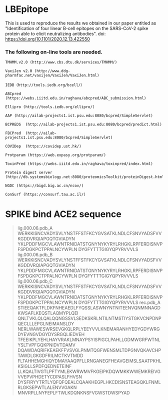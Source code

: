 #  LBEpitope
  This is used to reproduce the results we obtained in our paper entitled as "Identification of four linear B-cell epitopes on the SARS-CoV-2 spike protein able to elicit neutralizing antibodies". doi: https://doi.org/10.1101/2020.12.13.422550

###  The following on-line tools are needed.
    TMHMM.v2.0 (http://www.cbs.dtu.dk/services/TMHMM/)

    VaxiJen v2.0 (http://www.ddg-pharmfac.net/vaxijen/VaxiJen/VaxiJen.html)

    IEDB（http://tools.iedb.org/bcell/）

    ABCpred (https://webs.iiitd.edu.in/raghava/abcpred/ABC_submission.html)

    Ellipro (http://tools.iedb.org/ellipro/)

    AAP (http://ailab-projects1.ist.psu.edu:8080/bcpred/SimpleServlet)

    BCPREDS  (http://ailab-projects1.ist.psu.edu:8080/bcpred/predict.html)

    FBCPred  (http://ailab-projects1.ist.psu.edu:8080/bcpred/SimpleServlet)

    COVIDep  (https://covidep.ust.hk/)

    Protparam (https://web.expasy.org/protparam/)

    ToxinPred (https://webs.iiitd.edu.in/raghava/toxinpred/index.html)

    Protein digest server (http://db.systemsbiology.net:8080/proteomicsToolkit/proteinDigest.html).

    NGDC (https://bigd.big.ac.cn/ncov/)

    ConSurf (https://consurf.tau.ac.il/)

#  SPIKE bind ACE2 sequence
>lig.000.06.pdb_A
WERKKISNCVADYSVLYNSTFFSTFKCYGVSATKLNDLCFSNVYADSFVVKGDDVRQIAPGQTGVIADYN
YKLPDDFMGCVLAWNTRNIDATSTGNYNYKYRYLRHGKLRPFERDISNVPFSPDGKPCTPPALNCYWPLN
DYGFYTTTGIGYQPYRVVVLS
>lig.000.06.pdb_B
WERKKISNCVADYSVLYNSTFFSTFKCYGVSATKLNDLCFSNVYADSFVVKGDDVRQIAPGQTGVIADYN
YKLPDDFMGCVLAWNTRNIDATSTGNYNYKYRYLRHGKLRPFERDISNVPFSPDGKPCTPPALNCYWPLN
DYGFYTTTGIGYQPYRVVVLS
>lig.000.06.pdb_C
WERKKISNCVADYSVLYNSTFFSTFKCYGVSATKLNDLCFSNVYADSFVVKGDDVRQIAPGQTGVIADYN
YKLPDDFMGCVLAWNTRNIDATSTGNYNYKYRYLRHGKLRPFERDISNVPFSPDGKPCTPPALNCYWPLN
DYGFYTTTGIGYQPYRVVVLS
>rec.pdb_A
STIEEQAKTFLDKFNHEAEDLFYQSSLASWNYNTNITEENVQNMNNAGDKWSAFLKEQSTLAQMYPLQEI
QNLTVKLQLQALQQNGSSVLSEDKSKRLNTILNTMSTIYSTGKVCNPDNPQECLLLEPGLNEIMANSLDY
NERLWAWESWRSEVGKQLRPLYEEYVVLKNEMARANHYEDYGDYWRGDYEVNGVDGYDYSRGQLIEDVEH
TFEEIKPLYEHLHAYVRAKLMNAYPSYISPIGCLPAHLLGDMWGRFWTNLYSLTVPFGQKPNIDVTDAMV
DQAWDAQRIFKEAEKFFVSVGLPNMTQGFWENSMLTDPGNVQKAVCHPTAWDLGKGDFRILMCTKVTMDD
FLTAHHEMGHIQYDMAYAAQPFLLRNGANEGFHEAVGEIMSLSAATPKHLKSIGLLSPDFQEDNETEINF
LLKQALTIVGTLPFTYMLEKWRWMVFKGEIPKDQWMKKWWEMKREIVGVVEPVPHDETYCDPASLFHVSN
DYSFIRYYTRTLYQFQFQEALCQAAKHEGPLHKCDISNSTEAGQKLFNMLRLGKSEPWTLALENVVGAKN
MNVRPLLNYFEPLFTWLKDQNKNSFVGWSTDWSPYAD
